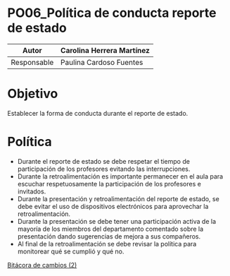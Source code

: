 # PO06_Política de conducta reporte de estado

| Autor | Carolina Herrera Martínez |
| --- | --- |
| Responsable | Paulina Cardoso Fuentes |

# Objetivo

Establecer la forma de conducta durante el reporte de estado.

# Política

- Durante el reporte de estado se debe respetar el tiempo de participación de los profesores evitando las interrupciones.
- Durante la retroalimentación es importante permanecer en el aula para escuchar respetuosamente la participación de los profesores e invitados.
- Durante la presentación y retroalimentación del reporte de estado, se debe evitar el uso de dispositivos electrónicos para aprovechar la retroalimentación.
- Durante la presentación se debe tener una participación activa de la mayoría de los miembros del departamento comentado sobre la presentación dando sugerencias de mejora a sus compañeros.
- Al final de la retroalimentación se debe revisar la política para monitorear qué se cumplió y qué no.

[Bitácora de cambios (2)](PO06_Poli%CC%81tica%20de%20conducta%20reporte%20de%20estado%20cd95678820744c3bbbec95bb23869f93/Bita%CC%81cora%20de%20cambios%20(2)%2075de10fd361d405191fee2f62c780afb.csv)